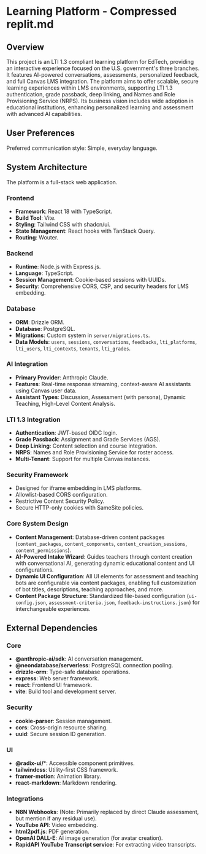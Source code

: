 # Learning Platform - Compressed replit.md

## Overview
This project is an LTI 1.3 compliant learning platform for EdTech, providing an interactive experience focused on the U.S. government's three branches. It features AI-powered conversations, assessments, personalized feedback, and full Canvas LMS integration. The platform aims to offer scalable, secure learning experiences within LMS environments, supporting LTI 1.3 authentication, grade passback, deep linking, and Names and Role Provisioning Service (NRPS). Its business vision includes wide adoption in educational institutions, enhancing personalized learning and assessment with advanced AI capabilities.

## User Preferences
Preferred communication style: Simple, everyday language.

## System Architecture
The platform is a full-stack web application.

### Frontend
- **Framework**: React 18 with TypeScript.
- **Build Tool**: Vite.
- **Styling**: Tailwind CSS with shadcn/ui.
- **State Management**: React hooks with TanStack Query.
- **Routing**: Wouter.

### Backend
- **Runtime**: Node.js with Express.js.
- **Language**: TypeScript.
- **Session Management**: Cookie-based sessions with UUIDs.
- **Security**: Comprehensive CORS, CSP, and security headers for LMS embedding.

### Database
- **ORM**: Drizzle ORM.
- **Database**: PostgreSQL.
- **Migrations**: Custom system in `server/migrations.ts`.
- **Data Models**: `users`, `sessions`, `conversations`, `feedbacks`, `lti_platforms`, `lti_users`, `lti_contexts`, `tenants`, `lti_grades`.

### AI Integration
- **Primary Provider**: Anthropic Claude.
- **Features**: Real-time response streaming, context-aware AI assistants using Canvas user data.
- **Assistant Types**: Discussion, Assessment (with persona), Dynamic Teaching, High-Level Content Analysis.

### LTI 1.3 Integration
- **Authentication**: JWT-based OIDC login.
- **Grade Passback**: Assignment and Grade Services (AGS).
- **Deep Linking**: Content selection and course integration.
- **NRPS**: Names and Role Provisioning Service for roster access.
- **Multi-Tenant**: Support for multiple Canvas instances.

### Security Framework
- Designed for iframe embedding in LMS platforms.
- Allowlist-based CORS configuration.
- Restrictive Content Security Policy.
- Secure HTTP-only cookies with SameSite policies.

### Core System Design
- **Content Management**: Database-driven content packages (`content_packages`, `content_components`, `content_creation_sessions`, `content_permissions`).
- **AI-Powered Intake Wizard**: Guides teachers through content creation with conversational AI, generating dynamic educational content and UI configurations.
- **Dynamic UI Configuration**: All UI elements for assessment and teaching bots are configurable via content packages, enabling full customization of bot titles, descriptions, teaching approaches, and more.
- **Content Package Structure**: Standardized file-based configuration (`ui-config.json`, `assessment-criteria.json`, `feedback-instructions.json`) for interchangeable experiences.

## External Dependencies

### Core
- **@anthropic-ai/sdk**: AI conversation management.
- **@neondatabase/serverless**: PostgreSQL connection pooling.
- **drizzle-orm**: Type-safe database operations.
- **express**: Web server framework.
- **react**: Frontend UI framework.
- **vite**: Build tool and development server.

### Security
- **cookie-parser**: Session management.
- **cors**: Cross-origin resource sharing.
- **uuid**: Secure session ID generation.

### UI
- **@radix-ui/***: Accessible component primitives.
- **tailwindcss**: Utility-first CSS framework.
- **framer-motion**: Animation library.
- **react-markdown**: Markdown rendering.

### Integrations
- **N8N Webhooks**: (Note: Primarily replaced by direct Claude assessment, but mention if any residual use).
- **YouTube API**: Video embedding.
- **html2pdf.js**: PDF generation.
- **OpenAI DALL-E**: AI image generation (for avatar creation).
- **RapidAPI YouTube Transcript service**: For extracting video transcripts.